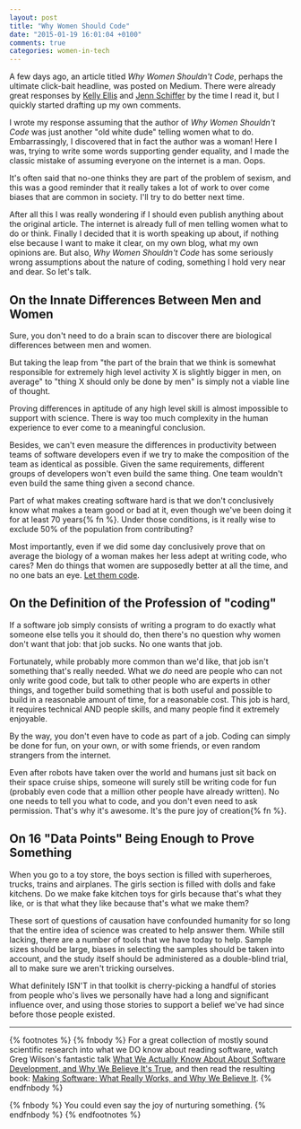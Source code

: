 ```yaml
---
layout: post
title: "Why Women Should Code"
date: "2015-01-19 16:01:04 +0100"
comments: true
categories: women-in-tech
---
```

A few days ago, an article titled _Why Women Shouldn't Code_, perhaps the ultimate click-bait
headline, was posted on Medium. There were already great responses by
[Kelly Ellis](https://medium.com/@hardaway/why-women-shouldnt-code-82205165e64a) and
[Jenn Schiffer](http://negativitysandwiches.com/post/108299473795/a-quick-and-dirty-annotation-of-why-women)
by the time I read it, but I quickly started drafting up my own comments.
<!-- more -->

I wrote my response assuming that the author of _Why Women Shouldn't Code_ was just another "old
white dude" telling women what to do. Embarrassingly, I discovered that in fact the author was a
woman! Here I was, trying to write some words supporting gender equality, and I made the classic
mistake of assuming everyone on the internet is a man. Oops.

It's often said that no-one thinks they are part of the problem of sexism, and this was a good
reminder that it really takes a lot of work to over come biases that are common in society. I'll try
to do better next time.

After all this I was really wondering if I should even publish anything about the original
article. The internet is already full of men telling women what to do or think. Finally I decided
that it is worth speaking up about, if nothing else because I want to make it clear, on my own blog,
what my own opinions are. But also, _Why Women Shouldn't Code_ has some seriously wrong assumptions
about the nature of coding, something I hold very near and dear. So let's talk.

## On the Innate Differences Between Men and Women
Sure, you don't need to do a brain scan to discover there are biological differences between men and
women.

But taking the leap from "the part of the brain that we think is somewhat responsible for extremely
high level activity X is slightly bigger in men, on average" to "thing X should only be done by men"
is simply not a viable line of thought.

Proving differences in aptitude of any high level skill is almost impossible to support with
science. There is way too much complexity in the human experience to ever come to a meaningful
conclusion.

Besides, we can't even measure the differences in productivity between teams of software developers
even if we try to make the composition of the team as identical as possible. Given the same
requirements, different groups of developers won't even build the same thing. One team wouldn't
even build the same thing given a second chance.

Part of what makes creating software hard is that we don't conclusively know what makes a team good
or bad at it, even though we've been doing it for at least 70 years{% fn %}. Under those conditions, is
it really wise to exclude 50% of the population from contributing?

Most importantly, even if we did some day conclusively prove that on average the biology of a woman
makes her less adept at writing code, who cares? Men do things that women are supposedly better at
all the time, and no one bats an eye. [Let them code](https://www.youtube.com/watch?v=kRUS8Zvg3sg).

## On the Definition of the Profession of "coding"

If a software job simply consists of writing a program to do exactly what someone else tells
you it should do, then there's no question why women don't want that job: that job sucks. No
one wants that job.

Fortunately, while probably more common than we'd like, that job isn't something that's
really needed. What we _do_ need are people who can not only write good code, but talk to other people
who are experts in other things, and together build something that is both useful and possible to
build in a reasonable amount of time, for a reasonable cost. This job is hard, it requires technical
AND people skills, and many people find it extremely enjoyable.

By the way, you don't even have to code as part of a job. Coding can simply be done for fun, on your
own, or with some friends, or even random strangers from the internet.

Even after robots have taken over the world and humans just sit back on their space cruise ships,
someone will surely still be writing code for fun (probably even code that a million other people
have already written). No one needs to tell you what to code, and you don't even need to ask
permission.  That's why it's awesome. It's the pure joy of creation{% fn %}.

## On 16 "Data Points" Being Enough to Prove Something

When you go to a toy store, the boys section is filled with superheroes, trucks, trains and
airplanes. The girls section is filled with dolls and fake kitchens. Do we make fake kitchen toys
for girls because that's what they like, or is that what they like because that's what we make them?

These sort of questions of causation have confounded humanity for so long that the entire idea of
science was created to help answer them. While still lacking, there are a number of tools that we
have today to help. Sample sizes should be large, biases in selecting the samples should be taken
into account, and the study itself should be administered as a double-blind trial, all to make sure
we aren't tricking ourselves.

What definitely ISN'T in that toolkit is cherry-picking a handful of stories from people who's lives
we personally have had a long and significant influence over, and using those stories to support a
belief we've had since before those people existed.

- - -

{% footnotes %}
{% fnbody %}
For a great collection of mostly sound scientific research into what we DO know about reading
software, watch Greg Wilson's fantastic talk
<a href="https://vimeo.com/9270320">What We Actually Know About About Software Development, and Why We Believe It's True</a>,
and then read the resulting book: <a href="https://www.goodreads.com/book/show/8553359-making-software">Making Software: What Really Works, and Why We Believe It</a>.
{% endfnbody %}

{% fnbody %}
You could even say the joy of nurturing something.
{% endfnbody %}
{% endfootnotes %}
